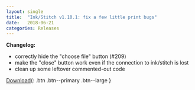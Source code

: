 ```yaml
---
layout: single
title:  "Ink/Stitch v1.10.1: fix a few little print bugs"
date:   2018-06-21
categories: Releases
---
```

**Changelog:**

* correctly hide the "choose file" button (#209)
* make the "close" button work even if the connection to ink/stitch is lost
* clean up some leftover commented-out code

[Download](https://github.com/lexelby/inkstitch/releases/tag/v1.10.1){: .btn .btn--primary .btn--large }
